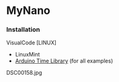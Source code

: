 # MyNano

### Installation

VisualCode [LINUX]
- LinuxMint
- [Arduino Time Library](https://github.com/PaulStoffregen/Time) (for all examples)

DSC00158.jpg
